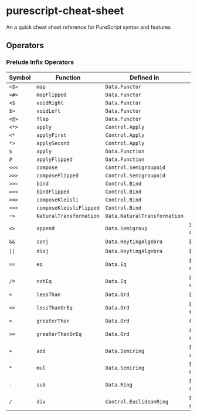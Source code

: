 # purescript-cheat-sheet
An a quick cheat sheet reference for PureScript syntax and features

## Operators

### Prelude Infix Operators

| Symbol          | Function                | Defined in                   | Meaning                      |
|-----------------|-------------------------|------------------------------|------------------------------|
| `<$>`           | `map`                   | `Data.Functor`               |         |
| `<#>`           | `mapFlipped`            | `Data.Functor`               |         |
| `<$`            | `voidRight`             | `Data.Functor`               |         |
| `$>`            | `voidLeft`              | `Data.Functor`               |         |
| `<@>`           | `flap`                  | `Data.Functor`               |         |
| `<*>`           | `apply`                 | `Control.Apply`              |         |
| `<*`            | `applyFirst`            | `Control.Apply`              |         |
| `*>`            | `applySecond`           | `Control.Apply`              |         |
| `$`             | `apply`                 | `Data.Function`              |         |
| `#`             | `applyFlipped`          | `Data.Function`              |         |
| `<<<`           | `compose`               | `Control.Semigroupoid`       |         |
| `>>>`           | `composeFlipped`        | `Control.Semigroupoid`       |         |
| `>>=`           | `bind`                  | `Control.Bind`               |         |
| `=<<`           | `bindFlipped`           | `Control.Bind`               |         |
| `>=>`           | `composeKleisli`        | `Control.Bind`               |         |
| `<=<`           | `composeKleisliFlipped` | `Control.Bind`               |         |
| `~>`            | `NaturalTransformation` | `Data.NaturalTransformation` |         |
| `<>`            | `append`                | `Data.Semigroup`             | String concatenation         |
| `&&`            | `conj`                  | `Data.HeytingAlgebra`        | Boolean OR                   |
| `\|\|`          | `disj`                  | `Data.HeytingAlgebra`        | Boolean AND                  |
| `==`            | `eq`                    | `Data.Eq`                    | Equality check               |
| `/=`            | `notEq`                 | `Data.Eq`                    | Inequality check             |
| `<`             | `lessThan`              | `Data.Ord`                   | Less than                    |
| `<=`            | `lessThanOrEq`          | `Data.Ord`                   | Less than or equal           |
| `>`             | `greaterThan`           | `Data.Ord`                   | Greater than                 |
| `>=`            | `greaterThanOrEq`       | `Data.Ord`                   | Greater than or equal        |
| `+`             | `add`                   | `Data.Semiring`              | Numeric addition             |
| `*`             | `mul`                   | `Data.Semiring`              | Numeric multiplication       |
| `-`             | `sub`                   | `Data.Ring`                  | Numeric subtraction          |
| `/`             | `div`                   | `Control.EuclideanRing`      | Numeric division             |

